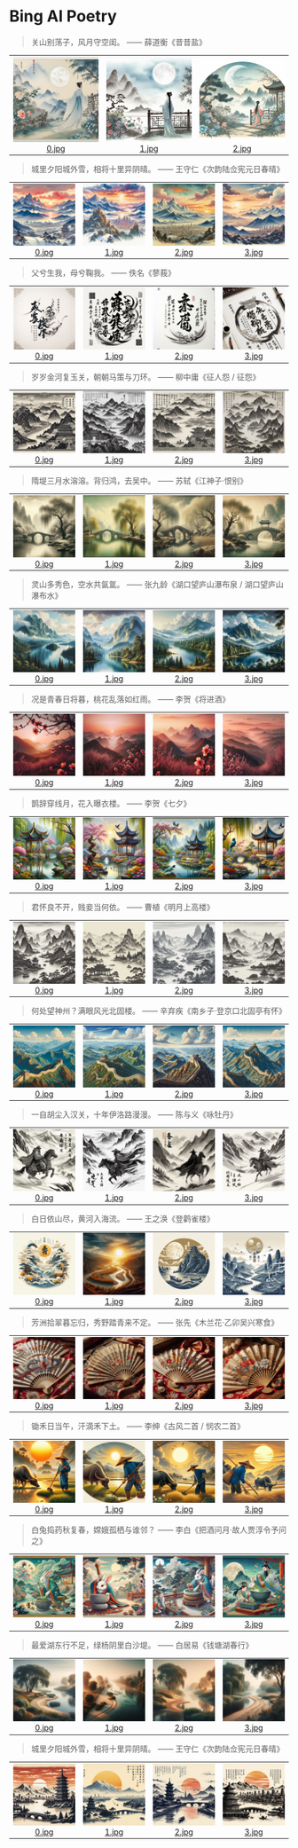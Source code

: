 # Bing AI Poetry

> 关山别荡子，风月守空闺。 —— 薛道衡《昔昔盐》

|      |      |      |
| :----: | :----: | :----: |
|![1701126632746_0.jpg](./images/1701126632746/0.jpg)[0.jpg](https://tse1.mm.bing.net/th/id/OIG.0lT30AZgF0Y9TGnssoUu)|![1701126632746_1.jpg](./images/1701126632746/1.jpg)[1.jpg](https://tse2.mm.bing.net/th/id/OIG.AYKgb1ftqrAfxCfwGjCs)|![1701126632746_2.jpg](./images/1701126632746/2.jpg)[2.jpg](https://tse1.mm.bing.net/th/id/OIG.GcNrrihRgfhlHOwiRtR.)|

> 城里夕阳城外雪，相将十里异阴晴。 —— 王守仁《次韵陆佥宪元日春晴》

|      |      |      |      |
| :----: | :----: | :----: | :----: |
|![1701213011756_0.jpg](./images/1701213011756/0.jpg)[0.jpg](https://tse3.mm.bing.net/th/id/OIG.3Rutx5swGhJl2OdaOfc1)|![1701213011756_1.jpg](./images/1701213011756/1.jpg)[1.jpg](https://tse3.mm.bing.net/th/id/OIG.EKOShqtdRmSrNB9.jNwx)|![1701213011756_2.jpg](./images/1701213011756/2.jpg)[2.jpg](https://tse4.mm.bing.net/th/id/OIG.uqILLR6wkNLsvukyP2pW)|![1701213011756_3.jpg](./images/1701213011756/3.jpg)[3.jpg](https://tse2.mm.bing.net/th/id/OIG.QlCk0de576sDlnx9ZVPb)|

> 父兮生我，母兮鞠我。 —— 佚名《蓼莪》

|      |      |      |      |
| :----: | :----: | :----: | :----: |
|![1701299518133_0.jpg](./images/1701299518133/0.jpg)[0.jpg](https://tse3.mm.bing.net/th/id/OIG.jKBa3t0LTaj1EJiKV1n2)|![1701299518133_1.jpg](./images/1701299518133/1.jpg)[1.jpg](https://tse4.mm.bing.net/th/id/OIG.vOk2IEvsn9lIGI3dMJ1d)|![1701299518133_2.jpg](./images/1701299518133/2.jpg)[2.jpg](https://tse1.mm.bing.net/th/id/OIG.OZMv9rKn4G2JoqRe34jj)|![1701299518133_3.jpg](./images/1701299518133/3.jpg)[3.jpg](https://tse3.mm.bing.net/th/id/OIG.m.IcBuZAquD0HwJtZCJn)|

> 岁岁金河复玉关，朝朝马策与刀环。 —— 柳中庸《征人怨 / 征怨》

|      |      |      |      |
| :----: | :----: | :----: | :----: |
|![1701398007387_0.jpg](./images/1701398007387/0.jpg)[0.jpg](https://tse1.mm.bing.net/th/id/OIG.v9AbdG1R4GvmMGbkOvVQ)|![1701398007387_1.jpg](./images/1701398007387/1.jpg)[1.jpg](https://tse4.mm.bing.net/th/id/OIG.OVsCFutV.oPiTJuU9EZx)|![1701398007387_2.jpg](./images/1701398007387/2.jpg)[2.jpg](https://tse2.mm.bing.net/th/id/OIG.UtPqTkzAGCeWhLVjAplS)|![1701398007387_3.jpg](./images/1701398007387/3.jpg)[3.jpg](https://tse1.mm.bing.net/th/id/OIG.TuORFP5oxLmZEJS7ukJI)|
> 隋堤三月水溶溶。背归鸿，去吴中。 —— 苏轼《江神子·恨别》

|      |      |      |      |
| :----: | :----: | :----: | :----: |
|![1701645078576_0.jpg](./images/1701645078576/0.jpg)[0.jpg](https://tse1.mm.bing.net/th/id/OIG.uI_vGGsrx21Bx6OnsLzx)|![1701645078576_1.jpg](./images/1701645078576/1.jpg)[1.jpg](https://tse2.mm.bing.net/th/id/OIG.Mu4F8wbwK1E1Cj4Z7tFr)|![1701645078576_2.jpg](./images/1701645078576/2.jpg)[2.jpg](https://tse4.mm.bing.net/th/id/OIG.AQ1lm4D6FYZq5cinV_g9)|![1701645078576_3.jpg](./images/1701645078576/3.jpg)[3.jpg](https://tse1.mm.bing.net/th/id/OIG.UEkOHKlHesAIU8TmQrHw)|

> 灵山多秀色，空水共氤氲。 —— 张九龄《湖口望庐山瀑布泉 / 湖口望庐山瀑布水》

|      |      |      |      |
| :----: | :----: | :----: | :----: |
|![1701731571503_0.jpg](./images/1701731571503/0.jpg)[0.jpg](https://tse3.mm.bing.net/th/id/OIG.6NbwmhLVLWllYch.r215)|![1701731571503_1.jpg](./images/1701731571503/1.jpg)[1.jpg](https://tse4.mm.bing.net/th/id/OIG.iDhWyIMlIIq1sLa3uzL7)|![1701731571503_2.jpg](./images/1701731571503/2.jpg)[2.jpg](https://tse1.mm.bing.net/th/id/OIG.MoAMb2atK_FrGRBAjDzz)|![1701731571503_3.jpg](./images/1701731571503/3.jpg)[3.jpg](https://tse3.mm.bing.net/th/id/OIG.wsQ0TbXBX6AMqdAc2I6P)|

> 况是青春日将暮，桃花乱落如红雨。 —— 李贺《将进酒》

|      |      |      |      |
| :----: | :----: | :----: | :----: |
|![1701817862814_0.jpg](./images/1701817862814/0.jpg)[0.jpg](https://tse1.mm.bing.net/th/id/OIG.4uetEcKJyD5BKMvxhNvd)|![1701817862814_1.jpg](./images/1701817862814/1.jpg)[1.jpg](https://tse3.mm.bing.net/th/id/OIG.EmgCXAjzIUzl9LJiIRcV)|![1701817862814_2.jpg](./images/1701817862814/2.jpg)[2.jpg](https://tse2.mm.bing.net/th/id/OIG.EIZE.Cor_7kPCBfnqIdO)|![1701817862814_3.jpg](./images/1701817862814/3.jpg)[3.jpg](https://tse3.mm.bing.net/th/id/OIG.EEVffs_Cvp4iQEP3e7yg)|

> 鹊辞穿线月，花入曝衣楼。 —— 李贺《七夕》

|      |      |      |      |
| :----: | :----: | :----: | :----: |
|![1701904291322_0.jpg](./images/1701904291322/0.jpg)[0.jpg](https://tse1.mm.bing.net/th/id/OIG.812BWZ1Krv9cib5bMZN8)|![1701904291322_1.jpg](./images/1701904291322/1.jpg)[1.jpg](https://tse1.mm.bing.net/th/id/OIG.qJ05maChmKYpxJghB0es)|![1701904291322_2.jpg](./images/1701904291322/2.jpg)[2.jpg](https://tse4.mm.bing.net/th/id/OIG.UrWv3gx7eJaN6MvPmNnI)|![1701904291322_3.jpg](./images/1701904291322/3.jpg)[3.jpg](https://tse3.mm.bing.net/th/id/OIG.l53P9HgG1KUIUjLpaEYh)|

> 君怀良不开，贱妾当何依。 —— 曹植《明月上高楼》

|      |      |      |      |
| :----: | :----: | :----: | :----: |
|![1701990650809_0.jpg](./images/1701990650809/0.jpg)[0.jpg](https://tse1.mm.bing.net/th/id/OIG.qxGQZPR1XBqDR2JOPy0r)|![1701990650809_1.jpg](./images/1701990650809/1.jpg)[1.jpg](https://tse4.mm.bing.net/th/id/OIG.IAUYg7iVVuPlXKREUdYd)|![1701990650809_2.jpg](./images/1701990650809/2.jpg)[2.jpg](https://tse2.mm.bing.net/th/id/OIG.13gZoFJ8_dFJTBxXzDA4)|![1701990650809_3.jpg](./images/1701990650809/3.jpg)[3.jpg](https://tse2.mm.bing.net/th/id/OIG.vVxuUqcao1CUbqXzY.LG)|

> 何处望神州？满眼风光北固楼。 —— 辛弃疾《南乡子·登京口北固亭有怀》

|      |      |      |      |
| :----: | :----: | :----: | :----: |
|![1702077029880_0.jpg](./images/1702077029880/0.jpg)[0.jpg](https://tse1.mm.bing.net/th/id/OIG.u4WW8YtZC_hHmpFtGLPi)|![1702077029880_1.jpg](./images/1702077029880/1.jpg)[1.jpg](https://tse3.mm.bing.net/th/id/OIG.b0UdLkL0sZiGyNFdjcek)|![1702077029880_2.jpg](./images/1702077029880/2.jpg)[2.jpg](https://tse4.mm.bing.net/th/id/OIG.0.oc6cWL0gTLgXoMJ6nN)|![1702077029880_3.jpg](./images/1702077029880/3.jpg)[3.jpg](https://tse3.mm.bing.net/th/id/OIG.wfdDlu5sjQ5AEL1NgM6L)|

> 一自胡尘入汉关，十年伊洛路漫漫。 —— 陈与义《咏牡丹》

|      |      |      |      |
| :----: | :----: | :----: | :----: |
|![1702163404388_0.jpg](./images/1702163404388/0.jpg)[0.jpg](https://tse3.mm.bing.net/th/id/OIG.Z8dZlDPj5QxW08qaBiJK)|![1702163404388_1.jpg](./images/1702163404388/1.jpg)[1.jpg](https://tse4.mm.bing.net/th/id/OIG.CEtN4hpSascouGuF9tlI)|![1702163404388_2.jpg](./images/1702163404388/2.jpg)[2.jpg](https://tse4.mm.bing.net/th/id/OIG.g2cy0fTNdETnQugkXn0l)|![1702163404388_3.jpg](./images/1702163404388/3.jpg)[3.jpg](https://tse2.mm.bing.net/th/id/OIG.qqOvGD3kVJBafFVDzjpW)|

> 白日依山尽，黄河入海流。 —— 王之涣《登鹳雀楼》

|      |      |      |      |
| :----: | :----: | :----: | :----: |
|![1702249803849_0.jpg](./images/1702249803849/0.jpg)[0.jpg](https://tse4.mm.bing.net/th/id/OIG.sK_3Ygt9pXfc6CjCwA5a)|![1702249803849_1.jpg](./images/1702249803849/1.jpg)[1.jpg](https://tse4.mm.bing.net/th/id/OIG.hQhaFPz9crXkru.q59Cd)|![1702249803849_2.jpg](./images/1702249803849/2.jpg)[2.jpg](https://tse3.mm.bing.net/th/id/OIG.YlTW5CMZfTtcAUBovV8t)|![1702249803849_3.jpg](./images/1702249803849/3.jpg)[3.jpg](https://tse3.mm.bing.net/th/id/OIG.6B6GQUjN4FN2lknRdOI9)|

> 芳洲拾翠暮忘归，秀野踏青来不定。 —— 张先《木兰花·乙卯吴兴寒食》

|      |      |      |      |
| :----: | :----: | :----: | :----: |
|![1702336229980_0.jpg](./images/1702336229980/0.jpg)[0.jpg](https://tse2.mm.bing.net/th/id/OIG.nxo6CXB_83sXU0IxwkWf)|![1702336229980_1.jpg](./images/1702336229980/1.jpg)[1.jpg](https://tse4.mm.bing.net/th/id/OIG.W.Vv86dQ.Hn5kO5Fm0yf)|![1702336229980_2.jpg](./images/1702336229980/2.jpg)[2.jpg](https://tse2.mm.bing.net/th/id/OIG.eKDfZdE6HQP9Wj8YIqHe)|![1702336229980_3.jpg](./images/1702336229980/3.jpg)[3.jpg](https://tse3.mm.bing.net/th/id/OIG.8JO5TJciJTc9j.rw0gNq)|

> 锄禾日当午，汗滴禾下土。 —— 李绅《古风二首 / 悯农二首》

|      |      |      |      |
| :----: | :----: | :----: | :----: |
|![1702422653237_0.jpg](./images/1702422653237/0.jpg)[0.jpg](https://tse2.mm.bing.net/th/id/OIG.5OHJeYhBaFjXQBz7NAMI)|![1702422653237_1.jpg](./images/1702422653237/1.jpg)[1.jpg](https://tse3.mm.bing.net/th/id/OIG.eaSicLawzfmn2JnGdDMw)|![1702422653237_2.jpg](./images/1702422653237/2.jpg)[2.jpg](https://tse4.mm.bing.net/th/id/OIG.jaxV4XxAWw06zjDHBVws)|![1702422653237_3.jpg](./images/1702422653237/3.jpg)[3.jpg](https://tse2.mm.bing.net/th/id/OIG.c8gfZCXgQeMsitWMC_aF)|

> 白兔捣药秋复春，嫦娥孤栖与谁邻？ —— 李白《把酒问月·故人贾淳令予问之》

|      |      |      |      |
| :----: | :----: | :----: | :----: |
|![1702509045119_0.jpg](./images/1702509045119/0.jpg)[0.jpg](https://tse2.mm.bing.net/th/id/OIG.R9aeYatcpfhn.QIxRPPn)|![1702509045119_1.jpg](./images/1702509045119/1.jpg)[1.jpg](https://tse2.mm.bing.net/th/id/OIG.fVd_XN6Heltq3eUmAQLK)|![1702509045119_2.jpg](./images/1702509045119/2.jpg)[2.jpg](https://tse2.mm.bing.net/th/id/OIG.M5KcEDMAjlStOW_wR5jS)|![1702509045119_3.jpg](./images/1702509045119/3.jpg)[3.jpg](https://tse1.mm.bing.net/th/id/OIG.N4mwCn38fcDHGSQlMWZ3)|

> 最爱湖东行不足，绿杨阴里白沙堤。 —— 白居易《钱塘湖春行》

|      |      |      |      |
| :----: | :----: | :----: | :----: |
|![1702595444360_0.jpg](./images/1702595444360/0.jpg)[0.jpg](https://tse1.mm.bing.net/th/id/OIG.yC9ulGvgYKVbhXRmbz11)|![1702595444360_1.jpg](./images/1702595444360/1.jpg)[1.jpg](https://tse3.mm.bing.net/th/id/OIG.fJ0VruOC7cqN.ECLJmya)|![1702595444360_2.jpg](./images/1702595444360/2.jpg)[2.jpg](https://tse1.mm.bing.net/th/id/OIG.ERk9bRYbJ..upDLa_.ic)|![1702595444360_3.jpg](./images/1702595444360/3.jpg)[3.jpg](https://tse2.mm.bing.net/th/id/OIG.SOWvz9T8hX7ceJGqI2n6)|

> 城里夕阳城外雪，相将十里异阴晴。 —— 王守仁《次韵陆佥宪元日春晴》

|      |      |      |      |
| :----: | :----: | :----: | :----: |
|![1702681807770_0.jpg](./images/1702681807770/0.jpg)[0.jpg](https://tse4.mm.bing.net/th/id/OIG.CgHKnBNHwNb4QsvhNRDB)|![1702681807770_1.jpg](./images/1702681807770/1.jpg)[1.jpg](https://tse2.mm.bing.net/th/id/OIG.hYevm6wIHcpBBzyfICm4)|![1702681807770_2.jpg](./images/1702681807770/2.jpg)[2.jpg](https://tse4.mm.bing.net/th/id/OIG.RYT9.CWS0u4of91i.Z.8)|![1702681807770_3.jpg](./images/1702681807770/3.jpg)[3.jpg](https://tse4.mm.bing.net/th/id/OIG.Urd5yeIYPumKpwg9CJmF)|

